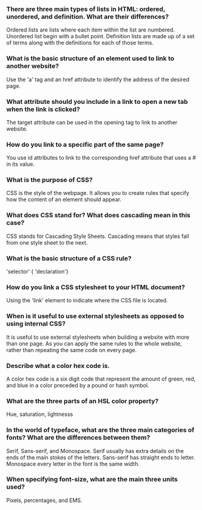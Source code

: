 <h3>There are three main types of lists in HTML: ordered, unordered, and definition. What are their differences?</h3>

Ordered lists are lists where each item within the list are numbered. Unordered list begin with a bullet point. Definition lists are made up of a set of terms along with the definitions for each of those terms.

<h3>What is the basic structure of an element used to link to another website?</h3>

Use the 'a' tag and an href attribute to identify the address of the desired page.

<h3>What attribute should you include in a link to open a new tab when the link is clicked?</h3>

The target attribute can be used in the opening tag to link to another website.

<h3>How do you link to a specific part of the same page?</h3>

You use id attributes to link to the corresponding href attribute that uses a # in its value.

<h3>What is the purpose of CSS?</h3>

CSS is the style of the webpage. It allows you to create rules that specify how the content of an element should appear.

<h3>What does CSS stand for? What does cascading mean in this case?</h3>

CSS stands for Cascading Style Sheets. Cascading means that styles fall from one style sheet to the next.

<h3>What is the basic structure of a CSS rule?</h3>

'selector' {
            'declaration'}

<h3>How do you link a CSS stylesheet to your HTML document?</h3>

Using the 'link' element to indicate where the CSS file is located.

<h3>When is it useful to use external stylesheets as opposed to using internal CSS?</h3>

It is useful to use external stylesheets when building a website with more than one page. As you can apply the same rules to the whole website, rather than repeating the same code on every page.

<h3>Describe what a color hex code is.</h3>

A color hex code is a six digit code that represent the amount of green, red, and blue in a color preceded by a pound or hash symbol.

<h3>What are the three parts of an HSL color property?</h3>

Hue, saturation, lightnesss

<h3>In the world of typeface, what are the three main categories of fonts? What are the differences between them?</h3>

Serif, Sans-serif, and Monospace. Serif usually has extra details on the ends of the main stokes of the letters. Sans-serif has straight ends to letter. Monospace every letter in the font is the same width.

<h3>When specifying font-size, what are the main three units used?</h3>

Pixels, percentages, and EMS.
